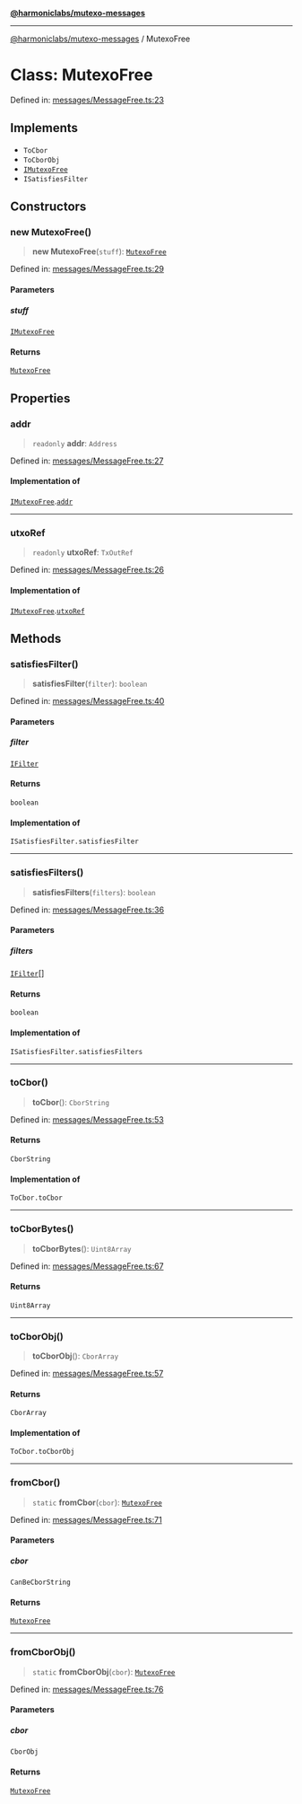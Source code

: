 [**@harmoniclabs/mutexo-messages**](../README.md)

***

[@harmoniclabs/mutexo-messages](../README.md) / MutexoFree

# Class: MutexoFree

Defined in: [messages/MessageFree.ts:23](https://github.com/HarmonicLabs/mutexo-messages/blob/aefac8841dc1fa8aebb577df666016362446522d/src/messages/MessageFree.ts#L23)

## Implements

- `ToCbor`
- `ToCborObj`
- [`IMutexoFree`](../interfaces/IMutexoFree.md)
- `ISatisfiesFilter`

## Constructors

### new MutexoFree()

> **new MutexoFree**(`stuff`): [`MutexoFree`](MutexoFree.md)

Defined in: [messages/MessageFree.ts:29](https://github.com/HarmonicLabs/mutexo-messages/blob/aefac8841dc1fa8aebb577df666016362446522d/src/messages/MessageFree.ts#L29)

#### Parameters

##### stuff

[`IMutexoFree`](../interfaces/IMutexoFree.md)

#### Returns

[`MutexoFree`](MutexoFree.md)

## Properties

### addr

> `readonly` **addr**: `Address`

Defined in: [messages/MessageFree.ts:27](https://github.com/HarmonicLabs/mutexo-messages/blob/aefac8841dc1fa8aebb577df666016362446522d/src/messages/MessageFree.ts#L27)

#### Implementation of

[`IMutexoFree`](../interfaces/IMutexoFree.md).[`addr`](../interfaces/IMutexoFree.md#addr)

***

### utxoRef

> `readonly` **utxoRef**: `TxOutRef`

Defined in: [messages/MessageFree.ts:26](https://github.com/HarmonicLabs/mutexo-messages/blob/aefac8841dc1fa8aebb577df666016362446522d/src/messages/MessageFree.ts#L26)

#### Implementation of

[`IMutexoFree`](../interfaces/IMutexoFree.md).[`utxoRef`](../interfaces/IMutexoFree.md#utxoref)

## Methods

### satisfiesFilter()

> **satisfiesFilter**(`filter`): `boolean`

Defined in: [messages/MessageFree.ts:40](https://github.com/HarmonicLabs/mutexo-messages/blob/aefac8841dc1fa8aebb577df666016362446522d/src/messages/MessageFree.ts#L40)

#### Parameters

##### filter

[`IFilter`](../type-aliases/IFilter.md)

#### Returns

`boolean`

#### Implementation of

`ISatisfiesFilter.satisfiesFilter`

***

### satisfiesFilters()

> **satisfiesFilters**(`filters`): `boolean`

Defined in: [messages/MessageFree.ts:36](https://github.com/HarmonicLabs/mutexo-messages/blob/aefac8841dc1fa8aebb577df666016362446522d/src/messages/MessageFree.ts#L36)

#### Parameters

##### filters

[`IFilter`](../type-aliases/IFilter.md)[]

#### Returns

`boolean`

#### Implementation of

`ISatisfiesFilter.satisfiesFilters`

***

### toCbor()

> **toCbor**(): `CborString`

Defined in: [messages/MessageFree.ts:53](https://github.com/HarmonicLabs/mutexo-messages/blob/aefac8841dc1fa8aebb577df666016362446522d/src/messages/MessageFree.ts#L53)

#### Returns

`CborString`

#### Implementation of

`ToCbor.toCbor`

***

### toCborBytes()

> **toCborBytes**(): `Uint8Array`

Defined in: [messages/MessageFree.ts:67](https://github.com/HarmonicLabs/mutexo-messages/blob/aefac8841dc1fa8aebb577df666016362446522d/src/messages/MessageFree.ts#L67)

#### Returns

`Uint8Array`

***

### toCborObj()

> **toCborObj**(): `CborArray`

Defined in: [messages/MessageFree.ts:57](https://github.com/HarmonicLabs/mutexo-messages/blob/aefac8841dc1fa8aebb577df666016362446522d/src/messages/MessageFree.ts#L57)

#### Returns

`CborArray`

#### Implementation of

`ToCbor.toCborObj`

***

### fromCbor()

> `static` **fromCbor**(`cbor`): [`MutexoFree`](MutexoFree.md)

Defined in: [messages/MessageFree.ts:71](https://github.com/HarmonicLabs/mutexo-messages/blob/aefac8841dc1fa8aebb577df666016362446522d/src/messages/MessageFree.ts#L71)

#### Parameters

##### cbor

`CanBeCborString`

#### Returns

[`MutexoFree`](MutexoFree.md)

***

### fromCborObj()

> `static` **fromCborObj**(`cbor`): [`MutexoFree`](MutexoFree.md)

Defined in: [messages/MessageFree.ts:76](https://github.com/HarmonicLabs/mutexo-messages/blob/aefac8841dc1fa8aebb577df666016362446522d/src/messages/MessageFree.ts#L76)

#### Parameters

##### cbor

`CborObj`

#### Returns

[`MutexoFree`](MutexoFree.md)
